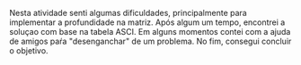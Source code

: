 Nesta atividade senti algumas dificuldades, principalmente para implementar a profundidade na matriz. Após algum um tempo, 
encontrei a soluçao com base na tabela ASCI. Em alguns momentos contei com a ajuda de amigos paŕa "desenganchar" de um problema.
No fim, consegui concluir o objetivo.
